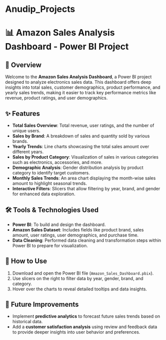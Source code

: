 # Anudip_Projects
# 📊 Amazon Sales Analysis Dashboard - Power BI Project

## 🎯 Overview
Welcome to the **Amazon Sales Analysis Dashboard**, a Power BI project designed to analyze electronics sales data. This dashboard offers deep insights into total sales, customer demographics, product performance, and yearly sales trends, making it easier to track key performance metrics like revenue, product ratings, and user demographics.

## ✨ Features
- **Total Sales Overview**: Total revenue, user ratings, and the number of unique users.
- **Sales by Brand**: A breakdown of sales and quantity sold by various brands.
- **Yearly Trends**: Line charts showcasing the total sales amount over different years.
- **Sales by Product Category**: Visualization of sales in various categories such as electronics, accessories, and more.
- **Demographic Analysis**: Gender distribution analysis by product category to identify target customers.
- **Monthly Sales Trends**: An area chart displaying the month-wise sales amount to highlight seasonal trends.
- **Interactive Filters**: Slicers that allow filtering by year, brand, and gender for enhanced data exploration.

## 🛠 Tools & Technologies Used
- **Power BI**: To build and design the dashboard.
- **Amazon Sales Dataset**: Includes fields like product brand, sales amount, user ratings, user demographics, and purchase time.
- **Data Cleaning**: Performed data cleaning and transformation steps within Power BI to prepare for visualization.

## 🚀 How to Use
1. Download and open the Power BI file (`Amazon_Sales_Dashboard.pbix`).
2. Use slicers on the right to filter data by year, gender, brand, and category.
3. Hover over the charts to reveal detailed tooltips and data insights.

## 🔮 Future Improvements
- Implement **predictive analytics** to forecast future sales trends based on historical data.
- Add a **customer satisfaction analysis** using review and feedback data to provide deeper insights into user behavior and preferences.


